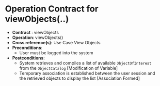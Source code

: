 # Operation Contract for viewObjects(..)

- **Contract** : viewObjects
- **Operation**: viewObjects()
- **Cross reference(s)**: Use Case View Objects
- **Preconditions**:
    - User must be logged into the system
- **Postconditions**:
    - System retrieves and compiles a list of available `ObjectOfInterest` from the `ObjectCatalog` [Modification of Variable]
    - Temporary association is established between the user session and the retrieved objects to display the list [Association Formed]